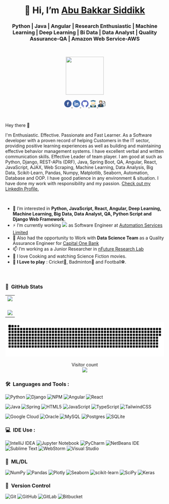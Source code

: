 <h1 align="center"> 👋 Hi, I’m <a target="_blank" href="https://www.linkedin.com/in/abu-bakkar-siddik-17b860196/">Abu Bakkar Siddikk </a> </h1>
<h3 align="center">Python | Java | Angular | Research Enthusiastic | Machine Learning | Deep Learning | Bi Data | Data Analyst | Quality Assurance-QA | Amazon Web Service-AWS</h3>

<br>
 
<p align="center">
  <img width="120" height="120" src="https://avatars.githubusercontent.com/u/44539099?v=4">
</p>
<p align="center">
 <a href="https://www.facebook.com/abubakkarswe/"> <img src="https://github.com/AbuBakkar32/AbuBakkar32/blob/main/icons/facebook-org.png" width="23px"/> </a>
 <a href="https://www.linkedin.com/in/abu-bakkar-siddik-17b860196/"> <img src="https://github.com/AbuBakkar32/AbuBakkar32/blob/main/icons/linkedin.png" width="23px"/> </a>
 <a href="https://github.com/AbuBakkar32"> <img src="https://github.com/AbuBakkar32/AbuBakkar32/blob/main/icons/github.png" width="23px"/> </a>
 <a href="https://scholar.google.com/citations?user=AnEIQtMAAAAJ&hl"> <img src="https://github.com/AbuBakkar32/AbuBakkar32/blob/main/icons/scholar.png" width="23px"/> </a>
 <a href="https://drive.google.com/file/d/1nCAGPKTQfTXP6H-JaL8ue0jsXr0OOGXU/view"> <img src="https://github.com/AbuBakkar32/AbuBakkar32/blob/main/icons/cv.png" width="23px"/></a>
</p>

<br>

Hey there 👋

I'm Enthusiastic. Effective. Passionate and Fast Learner. As a Software developer with a proven record of helping Customers in the IT sector, providing positive learning experiences as well as building and maintaining effective behavior management systems. I have excellent verbal and written communication skills. Effective Leader of team player. I am good at such as Python, Django, REST-APIs (DRF), Java, Spring Boot, QA, Angular, React, JavaScript, AJAX, Web Scraping, Machine Learning, Data Analysis, Big Data, Scikit-Learn, Pandas, Numpy, Matplotlib, Seaborn, Automation, Database and OOP. I have good patience in any environment & situation. I have done my work with responsibility and my passion. [Check out my LinkedIn Profile.](https://www.linkedin.com/in/abu-bakkar-siddik-17b860196/)

<!--![]()-->
<br>

- 🔭 I’m interested in **Python, JavaScript, React, Angular, Deep Learning, Machine Learning, Big Data, Data Analyst, QA, Python Script and Django Web Framework**.
- ⚡ I’m currently working <img src="https://media.giphy.com/media/WUlplcMpOCEmTGBtBW/giphy.gif" width="30"> as Software Engineer at <a target="_blank" href="https://www.automationservicesbd.com/">Automation Services Limited</a>
- 🌱 Also had the opportunity to Work with <b>Data Science Team</b> as a Quality Assurance Engineer for <a target="_blank" href="https://www.capitalone.com/">Capital One Bank</a>
- 📫 I’m working as a Junior Researcher in  [nFuture Research Lab](https://www.nfuture.org "future Research Lab")
- 🥩 I love Cooking and watching Science Fiction movies.
- 🎷 **I Love to play** : Cricket🏏, Badminton🏸 and Football⚽.
<!-- 🛠 I’m working with **Apache Airflow, Google Cloud, AWS services, and other cloud services**.-->

<br>

### 🎈 &nbsp;GitHub Stats
<table align="center">
  <tr>
    <!-- GitHub Stats Card -->  
    <td valign="top" align="center">
  <img height="100" src="https://github-readme-stats.vercel.app/api/top-langs/?username=AbuBakkar32&langs_count=6&layout=compact&theme=tokyonight&hide_border=true&hide=HTML&custom_title=Top%20Languages"/></td>
  </tr>
  <tr>
    <!-- GitHub Top Language Card -->
    <td valign="top"><img style="display: inline; width: 450px; margin-top: 20px" src="https://github-readme-stats.vercel.app/api?username=AbuBakkar32&show_icons=true&theme=dracula"></td>
  </tr>
</table>

<a href=#><img src="contributions.svg"></a>

<p align="center"> 
  Visitor count<br>
  <img src="https://profile-counter.glitch.me/AbuBakkar32/count.svg" />
</p>

<!-- <p align="center">
<img height="200" src="https://github-readme-stats.vercel.app/api/top-langs/?username=abubakkar32&langs_count=6&layout=compact&theme=tokyonight&hide_border=true&hide=HTML&custom_title=Top%20Languages"/>
  <img style="display: inline; width: 450px; margin-top: 20px" src="https://github-readme-stats.vercel.app/api?username=abubakkar32&show_icons=true&theme=dracula">
</a>
</p> -->

### 🛠 &nbsp;Languages and Tools :
![Python](https://img.shields.io/badge/python-3670A0?style=for-the-badge&logo=python&logoColor=ffdd54)
![Django](https://img.shields.io/badge/Django-3670A0?style=for-the-badge&logo=python&logoColor=ffdd54)
![NPM](https://img.shields.io/badge/NPM-%23000000.svg?style=for-the-badge&logo=npm&logoColor=white)
![Angular](https://img.shields.io/badge/Angular-%23000000.svg?style=for-the-badge&logo=npm&logoColor=white)
![React](https://img.shields.io/badge/react-%2320232a.svg?style=for-the-badge&logo=react&logoColor=%2361DAFB)
<!-- ![OpenCV](https://img.shields.io/badge/opencv-%23white.svg?style=for-the-badge&logo=opencv&logoColor=white) -->
![Java](https://img.shields.io/badge/Java-%236DB33F.svg?style=for-the-badge&logo=spring&logoColor=white)
![Spring](https://img.shields.io/badge/spring-%236DB33F.svg?style=for-the-badge&logo=spring&logoColor=white)
![HTML5](https://img.shields.io/badge/html5-%23E34F26.svg?style=for-the-badge&logo=html5&logoColor=white)
![JavaScript](https://img.shields.io/badge/javascript-%23323330.svg?style=for-the-badge&logo=javascript&logoColor=%23F7DF1E)
![TypeScript](https://img.shields.io/badge/typescript-%23007ACC.svg?style=for-the-badge&logo=typescript&logoColor=white)
![TailwindCSS](https://img.shields.io/badge/tailwindcss-%2338B2AC.svg?style=for-the-badge&logo=tailwind-css&logoColor=white)
<!-- ![AWS](https://img.shields.io/badge/AWS-%23FF9900.svg?style=for-the-badge&logo=amazon-aws&logoColor=white) -->
![Google Cloud](https://img.shields.io/badge/GoogleCloud-%234285F4.svg?style=for-the-badge&logo=google-cloud&logoColor=white)
![Oracle](https://img.shields.io/badge/Oracle-F80000?style=for-the-badge&logo=oracle&logoColor=white)
![MySQL](https://img.shields.io/badge/mysql-%2300f.svg?style=for-the-badge&logo=mysql&logoColor=white)
![Postgres](https://img.shields.io/badge/postgres-%23316192.svg?style=for-the-badge&logo=postgresql&logoColor=white)
![SQLite](https://img.shields.io/badge/sqlite-%2307405e.svg?style=for-the-badge&logo=sqlite&logoColor=white)

### 💻 &nbsp;IDE Use :
![IntelliJ IDEA](https://img.shields.io/badge/IntelliJIDEA-000000.svg?style=for-the-badge&logo=intellij-idea&logoColor=white)
![Jupyter Notebook](https://img.shields.io/badge/jupyter-%23FA0F00.svg?style=for-the-badge&logo=jupyter&logoColor=white)
![PyCharm](https://img.shields.io/badge/pycharm-143?style=for-the-badge&logo=pycharm&logoColor=black&color=black&labelColor=green)
![NetBeans IDE](https://img.shields.io/badge/NetBeansIDE-1B6AC6.svg?style=for-the-badge&logo=apache-netbeans-ide&logoColor=white)
![Sublime Text](https://img.shields.io/badge/sublime_text-%23575757.svg?style=for-the-badge&logo=sublime-text&logoColor=important)
![WebStorm](https://img.shields.io/badge/webstorm-143?style=for-the-badge&logo=webstorm&logoColor=white&color=black)
![Visual Studio](https://img.shields.io/badge/Visual%20Studio-5C2D91.svg?style=for-the-badge&logo=visual-studio&logoColor=white)

### 🍗 &nbsp;ML/DL
![NumPy](https://img.shields.io/badge/numpy-%23013243.svg?style=for-the-badge&logo=numpy&logoColor=white)
![Pandas](https://img.shields.io/badge/pandas-%23150458.svg?style=for-the-badge&logo=pandas&logoColor=white)
![Plotly](https://img.shields.io/badge/Plotly-%233F4F75.svg?style=for-the-badge&logo=plotly&logoColor=white)
![Seaborn](https://img.shields.io/badge/Seaborn-%23D00000.svg?style=for-the-badge&logo=Plotly&logoColor=white)
![scikit-learn](https://img.shields.io/badge/scikit--learn-%23F7931E.svg?style=for-the-badge&logo=scikit-learn&logoColor=white)
![SciPy](https://img.shields.io/badge/SciPy-%230C55A5.svg?style=for-the-badge&logo=scipy&logoColor=%white)
![Keras](https://img.shields.io/badge/Keras-%23D00000.svg?style=for-the-badge&logo=Keras&logoColor=white)

### 🤖 &nbsp;Version Control
![Git](https://img.shields.io/badge/git-%23F05033.svg?style=for-the-badge&logo=git&logoColor=white)
![GitHub](https://img.shields.io/badge/github-%23121011.svg?style=for-the-badge&logo=github&logoColor=white)
![GitLab](https://img.shields.io/badge/gitlab-%23181717.svg?style=for-the-badge&logo=gitlab&logoColor=white)
![Bitbucket](https://img.shields.io/badge/bitbucket-%230047B3.svg?style=for-the-badge&logo=bitbucket&logoColor=white)



